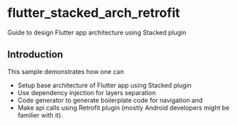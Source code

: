 # flutter_stacked_arch_retrofit

Guide to design Flutter app architecture using Stacked plugin

## Introduction

This sample demonstrates how one can

- Setup base architecture of Flutter app using Stacked plugin
- Use dependency injection for layers separation
- Code generator to generate boilerplate code for navigation and
- Make api calls using Retrofit plugin (mostly Android developers might be familier with it).
